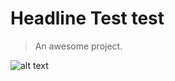 # Headline Test test

> An awesome project.

![alt text](https://static.vecteezy.com/system/resources/previews/008/909/380/original/rul-circle-letter-logo-design-with-circle-and-ellipse-shape-rul-ellipse-letters-with-typographic-style-the-three-initials-form-a-circle-logo-rul-circle-emblem-abstract-monogram-letter-mark-vector.jpg)
